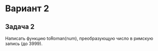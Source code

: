 # Вариант 2  
## Задача 2  
Написать функцию toRoman(num), преобразующую число в римскую запись (до 3999).
